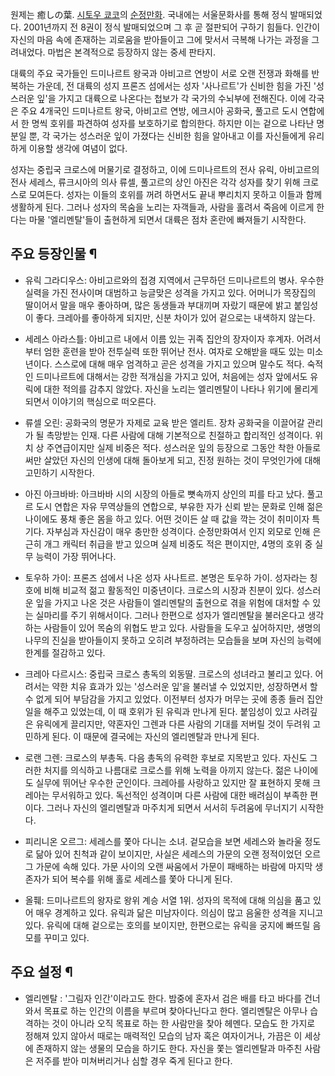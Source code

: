 원제는 癒しの葉. [시토우 쿄코](%EC%8B%9C%ED%86%A0%EC%9A%B0%20%EC%BF%84%EC%BD%94.md)의
[순정만화](%EC%88%9C%EC%A0%95%EB%A7%8C%ED%99%94.md). 국내에는 서울문화사를 통해 정식 발매되었다.
2001년까지 전 8권이 정식 발매되었으며 그 후 곧 절판되어 구하기 힘들다. 인간이 자신의 마음 속에 존재하는 괴로움을 받아들이고 그에
맞서서 극복해 나가는 과정을 그려내었다. 마법은 본격적으로 등장하지 않는 중세 판타지.

대륙의 주요 국가들인 드미나르트 왕국과 아비고르 연방이 서로 오랜 전쟁과 화해를 반복하는 가운데, 전 대륙의 성지 프론즈 섬에서는 성자
'사나르트'가 신비한 힘을 가진 '성스러운 잎'을 가지고 대륙으로 나온다는 첩보가 각 국가의 수뇌부에 전해진다. 이에 각국은 주요 4개국인
드미나르트 왕국, 아비고르 연방, 에크시아 공화국, 풀고르 도시 연합에서 한 명씩 호위를 파견하여 성자를 보호하기로 합의한다. 하지만 이는
겉으로 나타난 명분일 뿐, 각 국가는 성스러운 잎이 가졌다는 신비한 힘을 알아내고 이를 자신들에게 유리하게 이용할 생각에 여념이 없다.  

성자는 중립국 크로스에 머물기로 결정하고, 이에 드미나르트의 전사 유릭, 아비고르의 전사 세레스, 류크시아의 의사 류셀, 풀고르의 상인
아진은 각각 성자를 찾기 위해 크로스로 모여든다. 성자는 이들의 호위를 꺼려 하면서도 끝내 뿌리치지 못하고 이들과 함께 생활하게 된다.
그러나 성자의 목숨을 노리는 자객들과, 사람을 홀려서 죽음에 이르게 한다는 마물 '엘리멘탈'들이 출현하게 되면서 대륙은 점차 혼란에 빠져들기
시작한다.  

## 주요 등장인물 ¶

  * 유릭 그라디우스: 아비고르와의 접경 지역에서 근무하던 드미나르트의 병사. 우수한 실력을 가진 전사이며 대범하고 능글맞은 성격을 가지고 있다. 어머니가 목장집의 딸이어서 말을 매우 좋아하며, 많은 동생들과 부대끼며 자랐기 때문에 밝고 붙임성이 좋다. 크레아를 좋아하게 되지만, 신분 차이가 있어 겉으로는 내색하지 않는다.  

  * 세레스 아라스틀: 아비고르 내에서 이름 있는 귀족 집안의 장자이자 후계자. 어려서부터 엄한 훈련을 받아 전투실력 또한 뛰어난 전사. 여자로 오해받을 때도 있는 미소년이다. 스스로에 대해 매우 엄격하고 곧은 성격을 가지고 있으며 말수도 적다. 숙적인 드미나르트에 대해서는 강한 적개심을 가지고 있어, 처음에는 성자 앞에서도 유릭에 대한 적의를 감추지 않았다. 자신을 노리는 엘리멘탈이 나타나 위기에 몰리게 되면서 이야기의 핵심으로 떠오른다.  

  * 류셀 오린: 공화국의 명문가 자제로 교육 받은 엘리트. 장차 공화국을 이끌어갈 관리가 될 촉망받는 인재. 다른 사람에 대해 기본적으로 친절하고 합리적인 성격이다. 위치 상 주연급이지만 실제 비중은 적다. 성스러운 잎의 등장으로 그동안 착한 아들로써만 살았던 자신의 인생에 대해 돌아보게 되고, 진정 원하는 것이 무엇인가에 대해 고민하기 시작한다.  

  * 아진 아크바바: 아크바바 시의 시장의 아들로 뼛속까지 상인의 피를 타고 났다. 풀고르 도시 연합은 자유 무역상들의 연합으로, 부유한 자가 신뢰 받는 문화로 인해 젊은 나이에도 풍채 좋은 몸을 하고 있다. 어떤 것이든 살 때 값을 깍는 것이 취미이자 특기다. 자부심과 자신감이 매우 충만한 성격이다. 순정만화여서 인지 외모로 인해 은근히 개그 캐릭터 취급을 받고 있으며 실제 비중도 적은 편이지만, 4명의 호위 중 실무 능력이 가장 뛰어나다.  

  * 토우하 가이: 프론즈 섬에서 나온 성자 사나트르. 본명은 토우하 가이. 성자라는 칭호에 비해 비교적 젊고 활동적인 미중년이다. 크로스의 시장과 친분이 있다. 성스러운 잎을 가지고 나온 것은 사람들이 엘리멘탈의 출현으로 겪을 위험에 대처할 수 있는 실마리를 주기 위해서이다. 그러나 한편으로 성자가 엘리멘탈을 불러온다고 생각하는 사람들이 있어 목숨의 위협도 받고 있다. 사람들을 도우고 싶어하지만, 생명의 나무의 진실을 받아들이지 못하고 오히려 부정하려는 모습들을 보며 자신의 능력에 한계를 절감하고 있다.  

  * 크레아 다르시스: 중립국 크로스 총독의 외동딸. 크로스의 성녀라고 불리고 있다. 어려서는 약한 치유 효과가 있는 '성스러운 잎'을 불러낼 수 있었지만, 성장하면서 할 수 없게 되어 부담감을 가지고 있었다. 이전부터 성자가 머무는 곳에 종종 들러 집안일을 해주고 있었는데, 이 때 호위가 된 유릭과 만나게 된다. 붙임성이 있고 사려깊은 유릭에게 끌리지만, 약혼자인 그렌과 다른 사람의 기대를 저버릴 것이 두려워 고민하게 된다. 이 때문에 결국에는 자신의 엘리멘탈과 만나게 된다.  

  * 로랜 그렌: 크로스의 부총독. 다음 총독의 유력한 후보로 지목받고 있다. 자신도 그러한 처지를 의식하고 나름대로 크로스를 위해 노력을 아끼지 않는다. 젊은 나이에도 실무에 뛰어난 우수한 군인이다. 크레아를 사랑하고 있지만 잘 표현하지 못해 크레아는 무서워하고 있다. 독선적인 성격이며 다른 사람에 대한 배려심이 부족한 편이다. 그러나 자신의 엘리멘탈과 마주치게 되면서 서서히 두려움에 무너지기 시작한다.  

  * 피리니온 오르그: 세레스를 쫓아 다니는 소녀. 겉모습을 보면 세레스와 놀라울 정도로 닮아 있어 친척과 같이 보이지만, 사실은 세레스의 가문의 오랜 정적이었던 오르그 가문에 속해 있다. 가문 사이의 오랜 싸움에서 가문이 패배하는 바람에 마지막 생존자가 되어 복수를 위해 홀로 세레스를 쫓아 다니게 된다.  

  * 올풰: 드미나르트의 왕자로 왕위 계승 서열 1위. 성자의 목적에 대해 의심을 품고 있어 매우 경계하고 있다. 유릭과 닮은 미남자이다. 의심이 많고 음울한 성격을 지니고 있다. 유릭에 대해 겉으로는 호의를 보이지만, 한편으로는 유릭을 궁지에 빠뜨릴 음모를 꾸미고 있다.  

## 주요 설정 ¶

  * 엘리멘탈 : '그림자 인간'이라고도 한다. 밤중에 혼자서 검은 배를 타고 바다를 건너와서 목표로 하는 인간의 이름을 부르며 찾아다닌다고 한다. 엘리멘탈은 아무나 습격하는 것이 아니라 오직 목표로 하는 한 사람만을 찾아 헤멘다. 모습도 한 가지로 정해져 있지 않아서 때로는 매력적인 모습의 남자 혹은 여자이거나, 가끔은 이 세상에 존재하지 않는 생물의 모습을 하기도 한다. 자신을 쫓는 엘리멘탈과 마주친 사람은 저주를 받아 미쳐버리거나 심할 경우 죽게 된다고 한다.  

